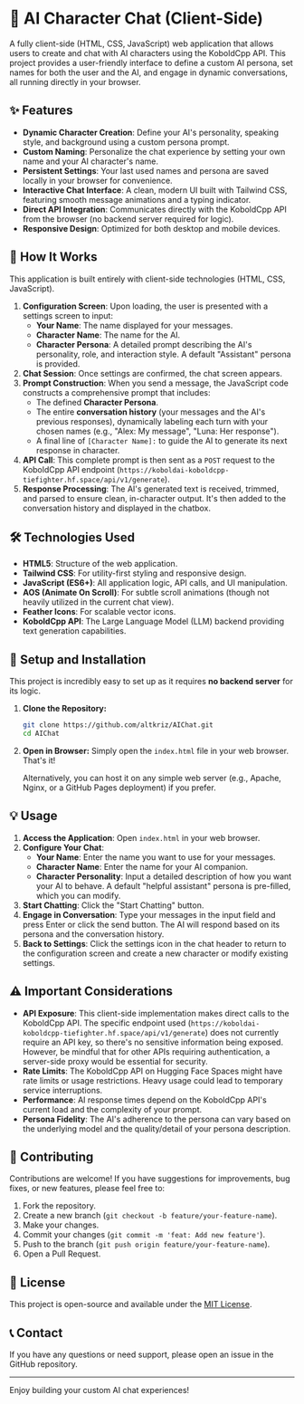 # 🤖 AI Character Chat (Client-Side)



A fully client-side (HTML, CSS, JavaScript) web application that allows users to create and chat with AI characters using the KoboldCpp API. This project provides a user-friendly interface to define a custom AI persona, set names for both the user and the AI, and engage in dynamic conversations, all running directly in your browser.

## ✨ Features

*   **Dynamic Character Creation**: Define your AI's personality, speaking style, and background using a custom persona prompt.
*   **Custom Naming**: Personalize the chat experience by setting your own name and your AI character's name.
*   **Persistent Settings**: Your last used names and persona are saved locally in your browser for convenience.
*   **Interactive Chat Interface**: A clean, modern UI built with Tailwind CSS, featuring smooth message animations and a typing indicator.
*   **Direct API Integration**: Communicates directly with the KoboldCpp API from the browser (no backend server required for logic).
*   **Responsive Design**: Optimized for both desktop and mobile devices.

## 🚀 How It Works

This application is built entirely with client-side technologies (HTML, CSS, JavaScript).
1.  **Configuration Screen**: Upon loading, the user is presented with a settings screen to input:
    *   **Your Name**: The name displayed for your messages.
    *   **Character Name**: The name for the AI.
    *   **Character Persona**: A detailed prompt describing the AI's personality, role, and interaction style. A default "Assistant" persona is provided.
2.  **Chat Session**: Once settings are confirmed, the chat screen appears.
3.  **Prompt Construction**: When you send a message, the JavaScript code constructs a comprehensive prompt that includes:
    *   The defined **Character Persona**.
    *   The entire **conversation history** (your messages and the AI's previous responses), dynamically labeling each turn with your chosen names (e.g., "Alex: My message", "Luna: Her response").
    *   A final line of `[Character Name]:` to guide the AI to generate its next response in character.
4.  **API Call**: This complete prompt is then sent as a `POST` request to the KoboldCpp API endpoint (`https://koboldai-koboldcpp-tiefighter.hf.space/api/v1/generate`).
5.  **Response Processing**: The AI's generated text is received, trimmed, and parsed to ensure clean, in-character output. It's then added to the conversation history and displayed in the chatbox.

## 🛠️ Technologies Used

*   **HTML5**: Structure of the web application.
*   **Tailwind CSS**: For utility-first styling and responsive design.
*   **JavaScript (ES6+)**: All application logic, API calls, and UI manipulation.
*   **AOS (Animate On Scroll)**: For subtle scroll animations (though not heavily utilized in the current chat view).
*   **Feather Icons**: For scalable vector icons.
*   **KoboldCpp API**: The Large Language Model (LLM) backend providing text generation capabilities.

## 🚦 Setup and Installation

This project is incredibly easy to set up as it requires **no backend server** for its logic.

1.  **Clone the Repository:**
    ```bash
    git clone https://github.com/altkriz/AIChat.git
    cd AIChat
    ```
2.  **Open in Browser:**
    Simply open the `index.html` file in your web browser. That's it!

    Alternatively, you can host it on any simple web server (e.g., Apache, Nginx, or a GitHub Pages deployment) if you prefer.

## 💡 Usage

1.  **Access the Application**: Open `index.html` in your web browser.
2.  **Configure Your Chat**:
    *   **Your Name**: Enter the name you want to use for your messages.
    *   **Character Name**: Enter the name for your AI companion.
    *   **Character Personality**: Input a detailed description of how you want your AI to behave. A default "helpful assistant" persona is pre-filled, which you can modify.
3.  **Start Chatting**: Click the "Start Chatting" button.
4.  **Engage in Conversation**: Type your messages in the input field and press Enter or click the send button. The AI will respond based on its persona and the conversation history.
5.  **Back to Settings**: Click the settings icon in the chat header to return to the configuration screen and create a new character or modify existing settings.

## ⚠️ Important Considerations

*   **API Exposure**: This client-side implementation makes direct calls to the KoboldCpp API. The specific endpoint used (`https://koboldai-koboldcpp-tiefighter.hf.space/api/v1/generate`) does not currently require an API key, so there's no sensitive information being exposed. However, be mindful that for other APIs requiring authentication, a server-side proxy would be essential for security.
*   **Rate Limits**: The KoboldCpp API on Hugging Face Spaces might have rate limits or usage restrictions. Heavy usage could lead to temporary service interruptions.
*   **Performance**: AI response times depend on the KoboldCpp API's current load and the complexity of your prompt.
*   **Persona Fidelity**: The AI's adherence to the persona can vary based on the underlying model and the quality/detail of your persona description.

## 🤝 Contributing

Contributions are welcome! If you have suggestions for improvements, bug fixes, or new features, please feel free to:

1.  Fork the repository.
2.  Create a new branch (`git checkout -b feature/your-feature-name`).
3.  Make your changes.
4.  Commit your changes (`git commit -m 'feat: Add new feature'`).
5.  Push to the branch (`git push origin feature/your-feature-name`).
6.  Open a Pull Request.

## 📄 License

This project is open-source and available under the [MIT License](LICENSE).

## 📞 Contact

If you have any questions or need support, please open an issue in the GitHub repository.

---
Enjoy building your custom AI chat experiences!
